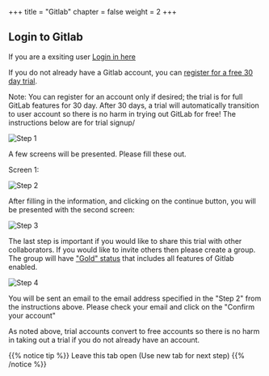 +++
title = "Gitlab"
chapter = false
weight = 2
+++

## Login to Gitlab

If you are a exsiting user [Login in here](https://gitlab.com/users/sign_in)

If you do not already have a Gitlab account, you can [register for a free 30 day trial](https://about.gitlab.com/free-trial/). 

Note: You can register for an account only if desired; the trial is for full GitLab features for 30 day. After 30 days, a trial will automatically transition to user account so there is no harm in trying out GitLab for free! The instructions below are for trial signup/

![Step 1](/images/getting_started/gitlab-homepage.png)

A few screens will be presented. Please fill these out. 

Screen 1:

![Step 2](/images/getting_started/gitlab-trial-screen-1.png)

After filling in the information, and clicking on the continue button, you will be presented with the second screen:

![Step 3](/images/getting_started/gitlab-trial-screen-2.png)

The last step is important if you would like to share this trial with other collaborators. If you would like to invite others then please create a group. The group will have ["Gold" status](https://about.gitlab.com/pricing/gitlab-com/feature-comparison/) that includes all features of Gitlab enabled. 

![Step 4](/images/getting_started/gitlab-trial-screen-3.png)

You will be sent an email to the email address specified in the "Step 2" from the instructions above. Please check your email and click on the "Confirm your account" 

As noted above, trial accounts convert to free accounts so there is no harm in taking out a trial if you do not already have an account.

{{% notice tip %}}
Leave this tab open (Use new tab for next step)
{{% /notice %}}
